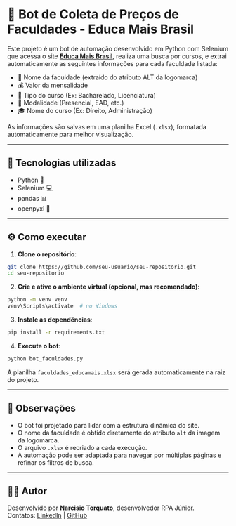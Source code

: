 
# 🤖 Bot de Coleta de Preços de Faculdades - Educa Mais Brasil

Este projeto é um bot de automação desenvolvido em Python com Selenium que acessa o site **[Educa Mais Brasil](https://www.educamaisbrasil.com.br/)**, realiza uma busca por cursos, e extrai automaticamente as seguintes informações para cada faculdade listada:

- 🏫 Nome da faculdade (extraído do atributo ALT da logomarca)
- 💰 Valor da mensalidade
- 📘 Tipo do curso (Ex: Bacharelado, Licenciatura)
- 🏫 Modalidade (Presencial, EAD, etc.)
- 🎓 Nome do curso (Ex: Direito, Administração)

As informações são salvas em uma planilha Excel (`.xlsx`), formatada automaticamente para melhor visualização.

---

## 🧪 Tecnologias utilizadas

- Python 🐍
- Selenium 💻
- pandas 📊
- openpyxl 📘

---

## ⚙️ Como executar

1. **Clone o repositório**:
```bash
git clone https://github.com/seu-usuario/seu-repositorio.git
cd seu-repositorio
```

2. **Crie e ative o ambiente virtual (opcional, mas recomendado)**:
```bash
python -m venv venv
venv\Scripts\activate  # no Windows
```

3. **Instale as dependências**:
```bash
pip install -r requirements.txt
```

4. **Execute o bot**:
```bash
python bot_faculdades.py
```

A planilha `faculdades_educamais.xlsx` será gerada automaticamente na raiz do projeto.

---

## 📌 Observações

- O bot foi projetado para lidar com a estrutura dinâmica do site.
- O nome da faculdade é obtido diretamente do atributo `alt` da imagem da logomarca.
- O arquivo `.xlsx` é recriado a cada execução.
- A automação pode ser adaptada para navegar por múltiplas páginas e refinar os filtros de busca.

---

## 🧑‍💻 Autor

Desenvolvido por **Narcisio Torquato**, desenvolvedor RPA Júnior.  
Contatos: [LinkedIn](https://www.linkedin.com/in/seu-perfil) | [GitHub](https://github.com/seu-usuario)
